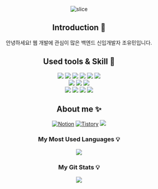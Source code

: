 <div align=center>

![slice](https://capsule-render.vercel.app/api?type=waving&color=auto&height=250&text=Yumin's&nbsp;Github&)

## Introduction 🙌
안녕하세요! 웹 개발에 관심이 많은 백엔드 신입개발자 조유민입니다.  

## Used tools & Skill 👀
<img src="https://img.shields.io/badge/SpringBoot-6DB33F?style=flat&logo=springboot&logoColor=white"/>
<img src="https://img.shields.io/badge/Java-007396?style=flat&logo=openjdk&logoColor=white"/>
<img src="https://img.shields.io/badge/PHP-777BB4?style=flat&logo=php&logoColor=white"/>
<img src="https://img.shields.io/badge/HTML5-E34F26?style=flat&logo=html5&logoColor=white"/>
<img src="https://img.shields.io/badge/JavaScript-F7DF1E?style=flat&logo=javascript&logoColor=black"/>
<img src="https://img.shields.io/badge/jQuery-0769AD?style=flat&logo=jQuery&logoColor=white"/><br>
<img src="https://img.shields.io/badge/ORACLE-F80000?style=flat&logo=oracle&logoColor=white"/>
<img src="https://img.shields.io/badge/MySQL-4479A1?style=flat&logo=MySQL&logoColor=white"/>
<img src="https://img.shields.io/badge/MariaDB-003545?style=flat&logo=MariaDB&logoColor=white"/>
<br>
<img src="https://img.shields.io/badge/Git-F05032?style=flat&logo=Git&logoColor=white"/>
<img src="https://img.shields.io/badge/IntelliJ-000000?style=flat&logo=Intellij-IDEA&logoColor=white"/>
<img src="https://img.shields.io/badge/VSCode-007ACC?style=flat&logo=Visual Studio Code&logoColor=white"/>
<img src="https://img.shields.io/badge/AWS-232F3E?style=flat&logo=Amazon AWS&logoColor=white"/><br>



## About me ✨
[![Notion](https://img.shields.io/badge/Notion-000000?style=flat&logo=Notion&logoColor=white)](https://www.notion.so/4-5b65135951a14aa9974cc729c3eaaa00?pvs=4)
[![Tistory](https://img.shields.io/badge/Tistory-000000?style=flat&logo=Tistory&logoColor=white)](https://eivomin.tistory.com/)
<a href="mailto:eivomiin@gmail.com"><img src="https://img.shields.io/badge/Gmail-d14836?style=flat&logo=Gmail&logoColor=white&link=eivomiin@gmail.com"/></a>

<!--
<img src="https://github-readme-stats.vercel.app/api/top-langs/?username=eivomin&layout=compact"><br><br>
<img src="https://github-readme-stats.vercel.app/api?username=eivomin&show_icons=true">
-->
<h3 align="center"> My Most Used Languages 💡</h3>
<p align="center">
  <a href="https://github.com/eivomin">
    <img align="center" src="https://github-readme-stats.vercel.app/api/top-langs/?username=eivomin&layout=compact&show_icons=true&show_owner=true&hide_title=true&theme=nord" />
  </a>
</p>
<h3 align="center"> My Git Stats 💡</h3>
<p align="center">
  <a href="https://github.com/eivomin">
    <img align="center" src="https://github-readme-stats.vercel.app/api?username=eivomin&hide_title=true&show_icons=true&include_all_commits=false&theme=nord" />
  </a>
</p>

</div>

